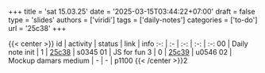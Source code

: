 +++
title = 'sat 15.03.25'
date = '2025-03-15T03:44:22+07:00'
draft = false
type = 'slides'
authors = ['viridi']
tags = ['daily-notes']
categories = ['to-do']
url = '25c38'
+++

{{< center >}}
id | activity | status | link | info
:-: | :- | :-: | :-: | :-:
00 | Daily note init      | 1 | [25c38](/notes/25c38) | s0345
01 | JS for fun 3         | 0 | [25c39](/notes/25c39) | u0546
02 | Mockup damars medium | - | - | p1100
{{< /center >}}2

